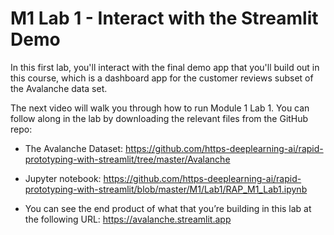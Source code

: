 #  M1 Lab 1 - Interact with the Streamlit Demo

In this first lab, you'll interact with the final demo app that you'll build out in this course, which is a dashboard app for the customer reviews subset of the Avalanche data set.

The next video will walk you through how to run Module 1 Lab 1. You can follow along in the lab by downloading the relevant files from the GitHub repo:

- The Avalanche Dataset: https://github.com/https-deeplearning-ai/rapid-prototyping-with-streamlit/tree/master/Avalanche

- Jupyter notebook: https://github.com/https-deeplearning-ai/rapid-prototyping-with-streamlit/blob/master/M1/Lab1/RAP_M1_Lab1.ipynb

- You can see the end product of what that you’re building in this lab at the following URL: 
https://avalanche.streamlit.app

